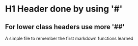 # H1 Header done by using '#'
## For lower class headers use more '##'


A simple file to remember the first markdown functions learned
